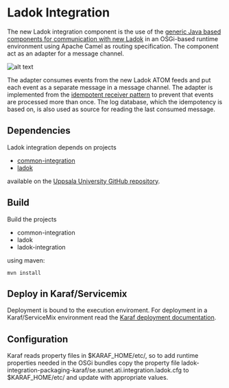 # Ladok Integration
The new Ladok integration component is the use of the [generic Java based components for communication with new Ladok](https://github.com/uppsala-university/ladok) in an OSGi-based runtime environment using Apache Camel as routing specification. The component act as an adapter for a message channel.  

![alt text](https://raw.githubusercontent.com/uppsala-university/ladok-integration/master/docs/ladok-atom-adapter.png "Ladok integration component")

The adapter consumes events from the new Ladok ATOM feeds and put each event as a separate message in a message channel. The adapter is implemented from the [idempotent receiver pattern](http://www.enterpriseintegrationpatterns.com/patterns/messaging/IdempotentReceiver.html) to prevent that events are processed more than once. The log database, which the idempotency is based on, is also used as source for reading the last consumed message.

## Dependencies
Ladok integration depends on projects

* [common-integration](https://github.com/uppsala-university/common-integration)
* [ladok](https://github.com/uppsala-university/ladok)

available on the [Uppsala University GitHub repository](https://github.com/uppsala-university).

## Build
Build the projects

* common-integration
* ladok
* ladok-integration

using maven:

    mvn install

## Deploy in Karaf/Servicemix
Deployment is bound to the execution enviroment. For deployment in a Karaf/ServiceMix environment read the [Karaf deployment documentation](https://github.com/uppsala-university/ladok-integration/tree/master/ladok-integration-packaging-karaf).

## Configuration
Karaf reads property files in $KARAF\_HOME/etc/, so to add runtime properties needed in the OSGi bundles
copy the property file ladok-integration-packaging-karaf/se.sunet.ati.integration.ladok.cfg to $KARAF\_HOME/etc/
and update with appropriate values.

